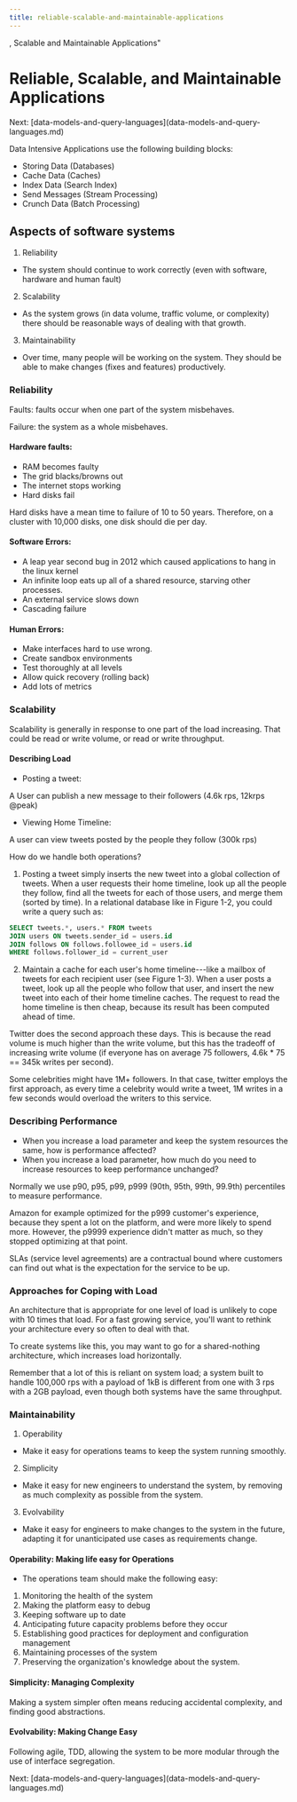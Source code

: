 ```yaml
---
title: reliable-scalable-and-maintainable-applications
---
```


, Scalable and Maintainable Applications\"

# Reliable, Scalable, and Maintainable Applications

Next:
\[data-models-and-query-languages](data-models-and-query-languages.md)

Data Intensive Applications use the following building blocks:

- Storing Data (Databases)
- Cache Data (Caches)
- Index Data (Search Index)
- Send Messages (Stream Processing)
- Crunch Data (Batch Processing)

## Aspects of software systems

1.  Reliability

- The system should continue to work correctly (even with software,
  hardware and human fault)

2.  Scalability

- As the system grows (in data volume, traffic volume, or complexity)
  there should be reasonable ways of dealing with that growth.

3.  Maintainability

- Over time, many people will be working on the system. They should be
  able to make changes (fixes and features) productively.

### Reliability

Faults: faults occur when one part of the system misbehaves.

Failure: the system as a whole misbehaves.

#### Hardware faults:

- RAM becomes faulty
- The grid blacks/browns out
- The internet stops working
- Hard disks fail

Hard disks have a mean time to failure of 10 to 50 years. Therefore, on
a cluster with 10,000 disks, one disk should die per day.

#### Software Errors:

- A leap year second bug in 2012 which caused applications to hang in
  the linux kernel
- An infinite loop eats up all of a shared resource, starving other
  processes.
- An external service slows down
- Cascading failure

#### Human Errors:

- Make interfaces hard to use wrong.
- Create sandbox environments
- Test thoroughly at all levels
- Allow quick recovery (rolling back)
- Add lots of metrics

### Scalability

Scalability is generally in response to one part of the load increasing.
That could be read or write volume, or read or write throughput.

#### Describing Load

- Posting a tweet:

A User can publish a new message to their followers (4.6k rps, 12krps
\@peak)

- Viewing Home Timeline:

A user can view tweets posted by the people they follow (300k rps)

How do we handle both operations?

1.  Posting a tweet simply inserts the new tweet into a global
    collection of tweets. When a user requests their home timeline, look
    up all the people they follow, find all the tweets for each of those
    users, and merge them (sorted by time). In a relational database
    like in Figure 1-2, you could write a query such as:

```sql
SELECT tweets.*, users.* FROM tweets
JOIN users ON tweets.sender_id = users.id
JOIN follows ON follows.followee_id = users.id
WHERE follows.follower_id = current_user
```

2.  Maintain a cache for each user's home timeline---like a mailbox of
    tweets for each recipient user (see Figure 1-3). When a user posts a
    tweet, look up all the people who follow that user, and insert the
    new tweet into each of their home timeline caches. The request to
    read the home timeline is then cheap, because its result has been
    computed ahead of time.

Twitter does the second approach these days. This is because the read
volume is much higher than the write volume, but this has the tradeoff
of increasing write volume (if everyone has on average 75 followers,
4.6k \* 75 == 345k writes per second).

Some celebrities might have 1M+ followers. In that case, twitter employs
the first approach, as every time a celebrity would write a tweet, 1M
writes in a few seconds would overload the writers to this service.

### Describing Performance

- When you increase a load parameter and keep the system resources the
  same, how is performance affected?
- When you increase a load parameter, how much do you need to increase
  resources to keep performance unchanged?

Normally we use p90, p95, p99, p999 (90th, 95th, 99th, 99.9th)
percentiles to measure performance.

Amazon for example optimized for the p999 customer\'s experience,
because they spent a lot on the platform, and were more likely to spend
more. However, the p9999 experience didn\'t matter as much, so they
stopped optimizing at that point.

SLAs (service level agreements) are a contractual bound where customers
can find out what is the expectation for the service to be up.

### Approaches for Coping with Load

An architecture that is appropriate for one level of load is unlikely to
cope with 10 times that load. For a fast growing service, you\'ll want
to rethink your architecture every so often to deal with that.

To create systems like this, you may want to go for a shared-nothing
architecture, which increases load horizontally.

Remember that a lot of this is reliant on system load; a system built to
handle 100,000 rps with a payload of 1kB is different from one with 3
rps with a 2GB payload, even though both systems have the same
throughput.

### Maintainability

1.  Operability

- Make it easy for operations teams to keep the system running
  smoothly.

2.  Simplicity

- Make it easy for new engineers to understand the system, by removing
  as much complexity as possible from the system.

3.  Evolvability

- Make it easy for engineers to make changes to the system in the
  future, adapting it for unanticipated use cases as requirements
  change.

#### Operability: Making life easy for Operations

- The operations team should make the following easy:

1.  Monitoring the health of the system
2.  Making the platform easy to debug
3.  Keeping software up to date
4.  Anticipating future capacity problems before they occur
5.  Establishing good practices for deployment and configuration
    management
6.  Maintaining processes of the system
7.  Preserving the organization\'s knowledge about the system.

#### Simplicity: Managing Complexity

Making a system simpler often means reducing accidental complexity, and
finding good abstractions.

#### Evolvability: Making Change Easy

Following agile, TDD, allowing the system to be more modular through the
use of interface segregation.

Next:
\[data-models-and-query-languages](data-models-and-query-languages.md)

